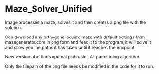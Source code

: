 # Maze_Solver_Unified
Image processes a maze, solves it and then creates a png file with the solution.

Can download any orthogonal square maze with default settings from mazegenerator.com in png form and feed it to the program, it will solve it and show you the paths it has taken until it reaches the endpoint.

New version also finds optimal path using A* pathfinding algorithm.

Only the filepath of the png file needs be modified in the code for it to run.
